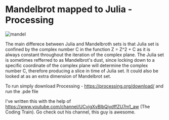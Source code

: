 # Mandelbrot mapped to Julia - Processing

![mandel](https://user-images.githubusercontent.com/1053670/37083706-046715f2-21f9-11e8-9393-46cc8fff56b0.gif)

The main differece between Julia and Mandelbroth sets is that Julia set is confined by the complex number C in the function Z = Z^2 + C as it is always constant throughout the iteration of the complex plane. The Julia set is sometimes refferred to as Mandelbrot's dust, since locking down to a specific coordinate of the complex plane will determine the complex number C, therefore producing a slice in time of Julia set. It could also be looked at as an extra dimension of Mandelbrot set.

To run simply download Processing - https://processing.org/download/ and run the .pde file

I've written this with the help of https://www.youtube.com/channel/UCvjgXvBlbQiydffZU7m1_aw (The Coding Train). Go check out his channel, this guy is awesome.
